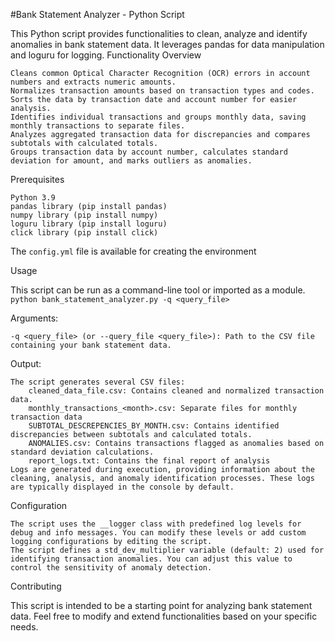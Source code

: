 #Bank Statement Analyzer - Python Script

This Python script provides functionalities to clean, analyze and identify anomalies in bank statement data. It leverages pandas for data manipulation and loguru for logging.
Functionality Overview

    Cleans common Optical Character Recognition (OCR) errors in account numbers and extracts numeric amounts.
    Normalizes transaction amounts based on transaction types and codes.
    Sorts the data by transaction date and account number for easier analysis.
    Identifies individual transactions and groups monthly data, saving monthly transactions to separate files.
    Analyzes aggregated transaction data for discrepancies and compares subtotals with calculated totals.
    Groups transaction data by account number, calculates standard deviation for amount, and marks outliers as anomalies.

Prerequisites

    Python 3.9
    pandas library (pip install pandas)
    numpy library (pip install numpy)
    loguru library (pip install loguru)
    click library (pip install click)

The `config.yml` file is available for creating the environment

Usage

This script can be run as a command-line tool or imported as a module.
`python bank_statement_analyzer.py -q <query_file>`

Arguments:

    -q <query_file> (or --query_file <query_file>): Path to the CSV file containing your bank statement data.

Output:

    The script generates several CSV files:
        cleaned_data_file.csv: Contains cleaned and normalized transaction data.
        monthly_transactions_<month>.csv: Separate files for monthly transaction data
        SUBTOTAL_DESCREPENCIES_BY_MONTH.csv: Contains identified discrepancies between subtotals and calculated totals.
        ANOMALIES.csv: Contains transactions flagged as anomalies based on standard deviation calculations.
        report_logs.txt: Contains the final report of analysis
    Logs are generated during execution, providing information about the cleaning, analysis, and anomaly identification processes. These logs are typically displayed in the console by default.

Configuration

    The script uses the __logger class with predefined log levels for debug and info messages. You can modify these levels or add custom logging configurations by editing the script.
    The script defines a std_dev_multiplier variable (default: 2) used for identifying transaction anomalies. You can adjust this value to control the sensitivity of anomaly detection.

Contributing

This script is intended to be a starting point for analyzing bank statement data. Feel free to modify and extend functionalities based on your specific needs.
